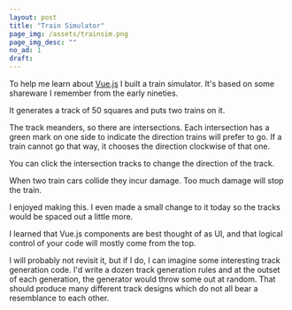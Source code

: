 ```yaml
---
layout: post
title: "Train Simulator"
page_img: /assets/trainsim.png
page_img_desc: ""
no_ad: 1
draft: 
---
```


To help me learn about <a href="https://vuejs.org">Vue.js</a> I built a train simulator. It's based on some shareware I remember from the early nineties.

It generates a track of 50 squares and puts two trains on it.

The track meanders, so there are intersections. Each intersection has a green mark on one side to indicate the direction trains will prefer to go. If a train cannot go that way, it chooses the direction clockwise of that one.

You can click the intersection tracks to change the direction of the track.

When two train cars collide they incur damage. Too much damage will stop the train.

I enjoyed making this. I even made a small change to it today so the tracks would be spaced out a little more.

I learned that Vue.js components are best thought of as UI, and that logical control of your code will mostly come from the top.

I will probably not revisit it, but if I do, I can imagine some interesting track generation code. I'd write a dozen track generation rules and at the outset of each generation, the generator would throw some out at random. That should produce many different track designs which do not all bear a resemblance to each other.

<script src="https://vuejs.org/js/vue.js"></script>

<div id="trains">
  <trains :auto-run="true"></trains>
</div>

<script type="text/javascript" src="/trains/app.js"></script>
